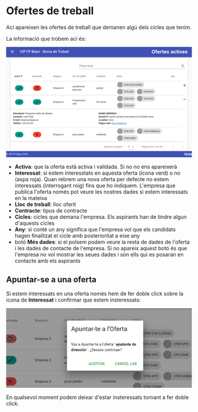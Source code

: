 # Ofertes de treball
Ací apareixen les ofertes de treball que demanen algú dels cicles que tenim. 

La informació que trobem ací és:

![Ofertes](../img/ofertesxalumne.png)

- **Activa**: que la oferta està activa i validada. Si no no ens apareixerà
- **Interessat**: si estem interesstats en aquesta oferta (icona verd) o no (aspa roja). Quan rebrem una nova oferta per defecte no estem interessats (interrogant roig) fins que ho indiquem. L'empresa que publica l'oferta només pot veure les nostres dades si estem interessats en la mateixa
- **Lloc de treball**: lloc oferit
- **Contracte**: tipus de contracte
- **Cicles**: cicles que demana l'empresa. Els aspirants han de tindre algun d'aquests cicles
- **Any**: si conté un any significa que l'empresa vol que els candidats hagen finalitzat el cicle amb posterioritat a eixe any
- botó **Més dades**: si el polsem podem veure la resta de dades de l'oferta i les dades de contacte de l'empresa. Si no apareix aquest botó és que l'empresa no vol mostrar les seues dades i són ells qui es posaran en contacte amb els aspirants

## Apuntar-se a una oferta
Si estem interessats en una oferta només hem de fer doble click sobre la icona de **Interessat** i confirmar que estem insteressats:

![Interessat](../img/alumeinteressat.png)

En qualsevol moment podem deixar d'estar insteressats tornant a fer doble click.
